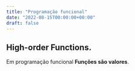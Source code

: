 ```yaml
---
title: "Programação funcional"
date: "2022-08-15T00:00:00+00:00"
draft: false
---
```


## High-order Functions.
Em programação funcional **Funções são valores**.
